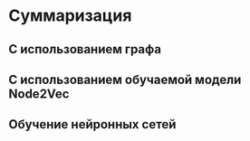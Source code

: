 # Суммаризация
## С использованием графа

## С использованием обучаемой модели Node2Vec

## Обучение нейронных сетей
